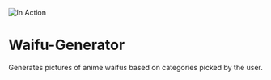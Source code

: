![In Action](https://file:///C:/Users/balan/OneDrive/Pictures/Saved%20Pictures/waifu_gen.PNG)


# Waifu-Generator
Generates pictures of anime waifus based on categories picked by the user.

